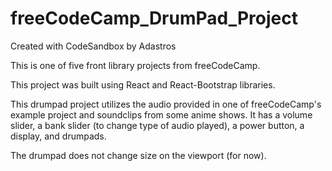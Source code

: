 # freeCodeCamp_DrumPad_Project
Created with CodeSandbox by Adastros

This is one of five front library projects from freeCodeCamp.

This project was built using React and React-Bootstrap libraries.

This drumpad project utilizes the audio provided in one of freeCodeCamp's example project and soundclips from some anime shows. It has a volume slider, a bank slider (to change type
of audio played), a power button, a display, and drumpads. 

The drumpad does not change size on the viewport (for now). 